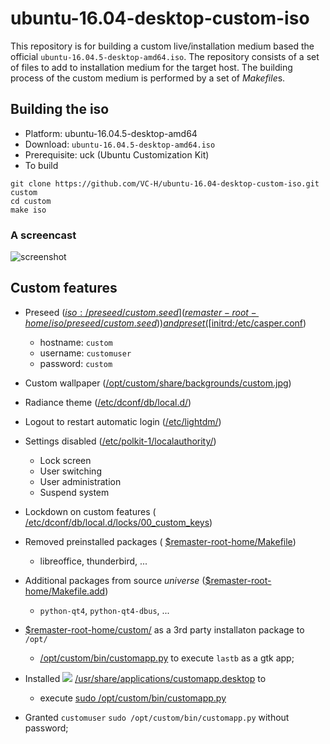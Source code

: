 # ubuntu-16.04-desktop-custom-iso

This repository is for building a custom live/installation medium
based the official `ubuntu-16.04.5-desktop-amd64.iso`.  The repository
consists of a set of files to add to installation medium for the
target host.  The building process of the custom medium is performed
by a set of *Makefile*s.

## Building the iso

* Platform: ubuntu-16.04.5-desktop-amd64
* Download: `ubuntu-16.04.5-desktop-amd64.iso`
* Prerequisite: uck (Ubuntu Customization Kit)
* To build

```shell
git clone https://github.com/VC-H/ubuntu-16.04-desktop-custom-iso.git custom
cd custom
make iso
```

### A screencast

![screenshot](https://github.com/VC-H/ubuntu-16.04-desktop-custom-iso/wiki/screencast.gif)

## Custom features

* Preseed ([$iso:/preseed/custom.seed](
  remaster-root-home/iso/preseed/custom.seed)) and
  preset ([$initrd:/etc/casper.conf](
  remaster-initrds/custom/etc/casper.conf))
	- hostname: `custom`
    - username: `customuser`
    - password: `custom`

* Custom wallpaper ([/opt/custom/share/backgrounds/custom.jpg](
  remaster-root-home/custom/share/backgrounds/custom.jpg))

* Radiance theme ([/etc/dconf/db/local.d/](
  remaster-root-home/custom/custom/etc/dconf/db/local.d/))

* Logout to restart automatic login ([/etc/lightdm/](
  remaster-root-home/custom/custom/etc/lightdm/))

* Settings disabled ([/etc/polkit-1/localauthority/](
  remaster-root-home/custom/custom/etc/polkit-1/localauthority/))
  - Lock screen
  - User switching
  - User administration
  - Suspend system

* Lockdown on custom features (
  [/etc/dconf/db/local.d/locks/00_custom_keys](
  remaster-root-home/custom/custom/etc/dconf/db/local.d/locks/00_custom_keys))

* Removed preinstalled packages (
  [$remaster-root-home/Makefile](
  remaster-root-home/Makefile))
    - libreoffice, thunderbird, ...

* Additional packages from source *universe*
  ([$remaster-root-home/Makefile.add](
  remaster-root-home/Makefile.add))
	- `python-qt4`, `python-qt4-dbus`, ...

* [$remaster-root-home/custom/](remaster-root-home/custom/)
  as a 3rd party installaton package to `/opt/`
    - [/opt/custom/bin/customapp.py](
	  remaster-root-home/custom/bin/customapp.py)
	  to execute `lastb` as a gtk app;

* Installed ![](https://avatars1.githubusercontent.com/u/23016403?s=20&v=1)
  [/usr/share/applications/customapp.desktop](
  remaster-root-home/custom/usr/share/applications/customapp.desktop) to
    -  execute [sudo /opt/custom/bin/customapp.py](
       remaster-root-home/custom/bin/customapp.py)

* Granted `customuser` `sudo /opt/custom/bin/customapp.py` without password;
